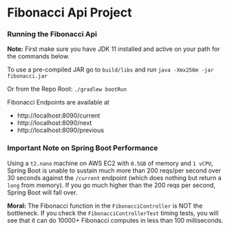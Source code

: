 # Fibonacci Api Project

### Running the Fibonacci Api

**Note:** First make sure you have JDK 11 installed and active on your path for the commands below.

To use a pre-compiled JAR go to `build/libs` and run `java -Xmx256m -jar fibonacci.jar`

Or from the Repo Root: `./gradlew bootRun`

Fibonacci Endpoints are available at
- http://localhost:8090/current
- http://localhost:8090/next
- http://localhost:8090/previous

### Important Note on Spring Boot Performance

Using a `t2.nano` machine on AWS EC2 with `0.5GB` of memory and `1 vCPU`, 
Spring Boot is unable to sustain much more than 200 reqs/per second over 30 seconds 
against the `/current` endpoint (which does nothing but return a `long` from memory).
If you go much higher than the 200 reqs per second, Spring Boot will fall over.

**Moral:** The Fibonacci function in the `FibonacciController` is NOT the bottleneck. 
If you check the `FibonacciControllerTest` timing tests, you will see that it can do
10000+ Fibonacci computes in less than 100 milliseconds.



